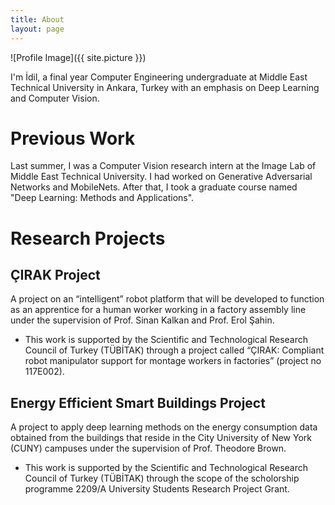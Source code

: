 ```yaml
---
title: About
layout: page
---
```

![Profile Image]({{ site.picture }})

<p>
I'm İdil, a final year Computer Engineering undergraduate at Middle East Technical University in Ankara, Turkey with an emphasis on Deep Learning and Computer Vision. 
</p>
<p>
  
# Previous Work
Last summer, I was a Computer Vision research intern at the Image Lab of Middle East Technical University. I had worked on Generative Adversarial Networks and MobileNets. After that, I took a graduate course named "Deep Learning: Methods and Applications". 
  
# Research Projects
  ## ÇIRAK Project
  A project on an “intelligent” robot platform that will be developed to function as an apprentice for a human worker working in a factory assembly line under the supervision of Prof. Sinan Kalkan and Prof. Erol Şahin.
  - This work is supported by the Scientific and Technological Research Council of Turkey (TÜBİTAK) through a project called “ÇIRAK: Compliant robot manipulator support for montage workers in factories” (project no 117E002).
  
  
  ## Energy Efficient Smart Buildings Project 
  A project to apply deep learning methods on the energy consumption data obtained from the buildings that reside in the City University of New York (CUNY) campuses under the supervision of Prof. Theodore Brown.
  - This work is supported by the Scientific and Technological Research Council of Turkey (TÜBİTAK) through the scope of the scholorship programme 2209/A University Students Research Project Grant.
  
</p>
